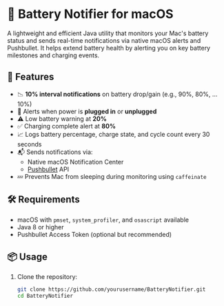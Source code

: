 # 🔋 Battery Notifier for macOS

A lightweight and efficient Java utility that monitors your Mac's battery status and sends real-time notifications via native macOS alerts and Pushbullet. It helps extend battery health by alerting you on key battery milestones and charging events.

## 🚀 Features

- 📉 **10% interval notifications** on battery drop/gain (e.g., 90%, 80%, ... 10%)
- 🔌 Alerts when power is **plugged in** or **unplugged**
- ⚠️ Low battery warning at **20%**
- ✅ Charging complete alert at **80%**
- 📈 Logs battery percentage, charge state, and cycle count every 30 seconds
- 📬 Sends notifications via:
  - Native macOS Notification Center
  - [Pushbullet](https://www.pushbullet.com/) API
- 💤 Prevents Mac from sleeping during monitoring using `caffeinate`

## 🛠️ Requirements

- macOS with `pmset`, `system_profiler`, and `osascript` available
- Java 8 or higher
- Pushbullet Access Token (optional but recommended)

## 📦 Usage

1. Clone the repository:
   ```bash
   git clone https://github.com/yourusername/BatteryNotifier.git
   cd BatteryNotifier
